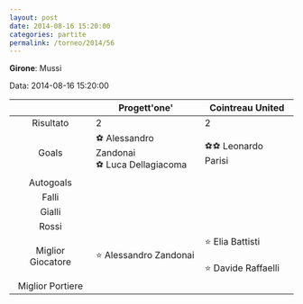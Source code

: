 ```yaml
---
layout: post
date: 2014-08-16 15:20:00
categories: partite
permalink: /torneo/2014/56
---
```

**Girone**: Mussi

Data: 2014-08-16 15:20:00

| | Progett'one' | Cointreau United |
|:-----:|-----|-----|
Risultato|2|2
Goals|⚽ Alessandro Zandonai<br/>⚽ Luca Dellagiacoma|⚽⚽ Leonardo Parisi<br/>
Autogoals||
Falli||
Gialli||
Rossi||
Miglior Giocatore|⭐ Alessandro Zandonai<br/>|⭐ Elia Battisti<br/><br/>⭐ Davide Raffaelli<br/>
Miglior Portiere||